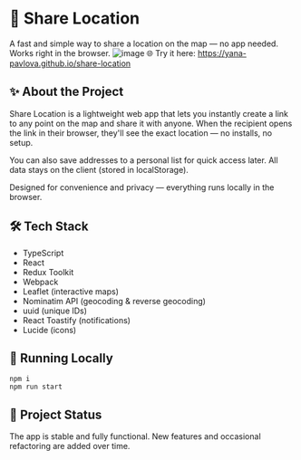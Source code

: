 # 📍 Share Location

A fast and simple way to share a location on the map — no app needed.
Works right in the browser.
![image](https://github.com/user-attachments/assets/d006844f-7424-4153-8a25-bb7311caefe1)
🌐 Try it here: <a href="https://yana-pavlova.github.io/share-location">https://yana-pavlova.github.io/share-location</a>

## ✨ About the Project

Share Location is a lightweight web app that lets you instantly create a link to any point on the map and share it with anyone. When the recipient opens the link in their browser, they'll see the exact location — no installs, no setup.

You can also save addresses to a personal list for quick access later. All data stays on the client (stored in localStorage).

Designed for convenience and privacy — everything runs locally in the browser.

## 🛠️ Tech Stack
- TypeScript
- React
- Redux Toolkit
- Webpack
- Leaflet (interactive maps)
- Nominatim API (geocoding & reverse geocoding)
- uuid (unique IDs)
- React Toastify (notifications)
- Lucide (icons)

## 🚀 Running Locally
```
npm i
npm run start
```

## 🧪 Project Status
The app is stable and fully functional.
New features and occasional refactoring are added over time.
